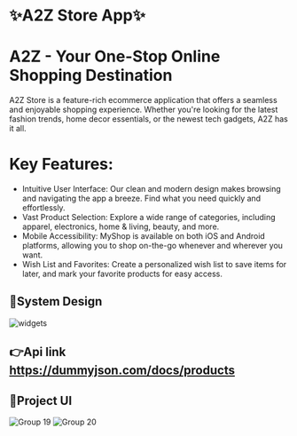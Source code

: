 # ✨A2Z Store App✨
# A2Z - Your One-Stop Online Shopping Destination
A2Z Store is a feature-rich ecommerce application that offers a seamless and enjoyable shopping experience. Whether you're looking for the latest fashion trends, home decor essentials, or the newest tech gadgets, A2Z has it all.

# Key Features:
- Intuitive User Interface: Our clean and modern design makes browsing and navigating the app a breeze. Find what you need quickly and effortlessly.
- Vast Product Selection: Explore a wide range of categories, including apparel, electronics, home & living, beauty, and more.
- Mobile Accessibility: MyShop is available on both iOS and Android platforms, allowing you to shop on-the-go whenever and wherever you want.
- Wish List and Favorites: Create a personalized wish list to save items for later, and mark your favorite products for easy access. 
  

## 📝System Design

![widgets](https://github.com/mahmoud-alaa77/Doctor_app/assets/126196219/0bb16ca0-b919-4300-ac5b-897ebf122642)

## 👉Api link   https://dummyjson.com/docs/products


## 👀Project UI
![Group 19](https://github.com/user-attachments/assets/d3cd7b05-3a06-4922-873c-19930eb64912)
![Group 20](https://github.com/user-attachments/assets/dc742e44-0a73-4776-9750-a78131d8e26c)
